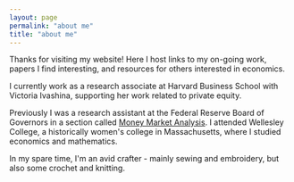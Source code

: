 ```yaml
---
layout: page
permalink: "about me"
title: "about me"
---
```

Thanks for visiting my website! Here I host links to my on-going work, papers I find interesting, and resources for others interested in economics.

I currently work as a research associate at Harvard Business School with Victoria Ivashina, supporting her work related to private equity. 

Previously I was a research assistant at the Federal Reserve Board of Governors in a section called [Money Market Analysis](https://www.federalreserve.gov/econres/mamma-staff.htm). I attended Wellesley College, a historically women's college in Massachusetts, where I studied economics and mathematics. 

In my spare time, I'm an avid crafter - mainly sewing and embroidery, but also some crochet and knitting. 
